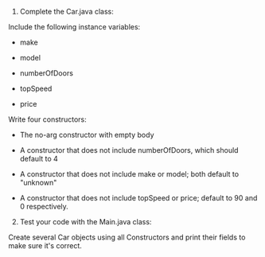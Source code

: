  1. Complete the Car.java class:

Include the following instance variables:

* make

* model

* numberOfDoors

* topSpeed

* price



Write four constructors:

* The no-arg constructor with empty body

* A constructor that does not include numberOfDoors, which should default to 4

* A constructor that does not include make or model; both default to "unknown"

* A constructor that does not include topSpeed or price; default to 90 and 0 respectively.

2. Test your code with the Main.java class:

Create several Car objects using all Constructors and print their fields to make sure it's correct.